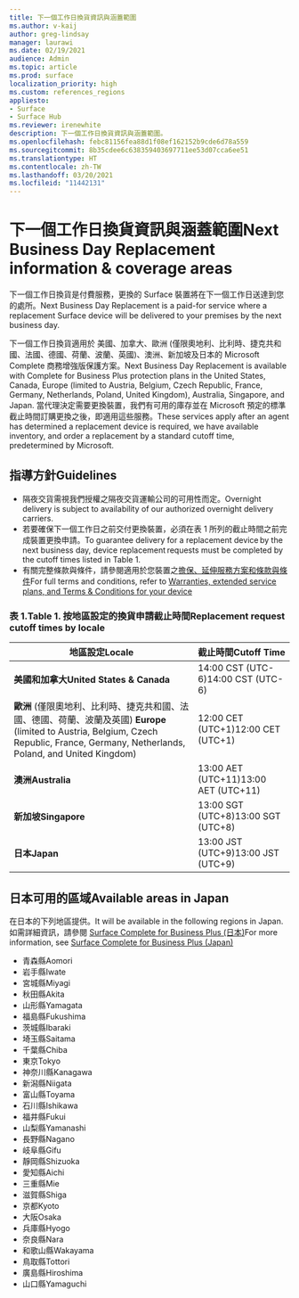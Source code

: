 ```yaml
---
title: 下一個工作日換貨資訊與涵蓋範圍
ms.author: v-kaij
author: greg-lindsay
manager: laurawi
ms.date: 02/19/2021
audience: Admin
ms.topic: article
ms.prod: surface
localization_priority: high
ms.custom: references_regions
appliesto:
- Surface
- Surface Hub
ms.reviewer: irenewhite
description: 下一個工作日換貨資訊與涵蓋範圍。
ms.openlocfilehash: febc81156fea88d1f08ef162152b9cde6d78a559
ms.sourcegitcommit: 8b35cdee6c638359403697711ee53d07cca6ee51
ms.translationtype: HT
ms.contentlocale: zh-TW
ms.lasthandoff: 03/20/2021
ms.locfileid: "11442131"
---
```

# <a name="next-business-day-replacement-information--coverage-areas"></a><span data-ttu-id="fdefe-103">下一個工作日換貨資訊與涵蓋範圍</span><span class="sxs-lookup"><span data-stu-id="fdefe-103">Next Business Day Replacement information & coverage areas</span></span>

<span data-ttu-id="fdefe-104">下一個工作日換貨是付費服務，更換的 Surface 裝置將在下一個工作日送達到您的處所。</span><span class="sxs-lookup"><span data-stu-id="fdefe-104">Next Business Day Replacement is a paid-for service where a replacement Surface device will be delivered to your premises by the next business day.</span></span> 

<span data-ttu-id="fdefe-105">下一個工作日換貨適用於 美國、加拿大、歐洲 (僅限奧地利、比利時、捷克共和國、法國、德國、荷蘭、波蘭、英國)、澳洲、新加坡及日本的 Microsoft Complete 商務增強版保護方案。</span><span class="sxs-lookup"><span data-stu-id="fdefe-105">Next Business Day Replacement is available with Complete for Business Plus protection plans in the United States, Canada, Europe (limited to Austria, Belgium, Czech Republic, France, Germany, Netherlands, Poland, United Kingdom), Australia, Singapore, and Japan.</span></span> <span data-ttu-id="fdefe-106">當代理決定需要更換裝置，我們有可用的庫存並在 Microsoft 預定的標準截止時間訂購更換之後，即適用這些服務。</span><span class="sxs-lookup"><span data-stu-id="fdefe-106">These services apply after an agent has determined a replacement device is required, we have available inventory, and order a replacement by a standard cutoff time, predetermined by Microsoft.</span></span> 

## <a name="guidelines"></a><span data-ttu-id="fdefe-107">指導方針</span><span class="sxs-lookup"><span data-stu-id="fdefe-107">Guidelines</span></span>

- <span data-ttu-id="fdefe-108">隔夜交貨需視我們授權之隔夜交貨運輸公司的可用性而定。</span><span class="sxs-lookup"><span data-stu-id="fdefe-108">Overnight delivery is subject to availability of our authorized overnight delivery carriers.</span></span>
- <span data-ttu-id="fdefe-109">若要確保下一個工作日之前交付更換裝置，必須在表 1 所列的截止時間之前完成裝置更換申請。</span><span class="sxs-lookup"><span data-stu-id="fdefe-109">To guarantee delivery for a replacement device by the next business day, device replacement requests must be completed by the cutoff times listed in Table 1.</span></span> 
- <span data-ttu-id="fdefe-110">有關完整條款與條件，請參閱適用於您裝置之[擔保、延伸服務方案和條款與條件](https://support.microsoft.com/topic/warranties-extended-service-plans-and-terms-conditions-for-your-device-eedf7a23-84a7-1a47-480b-0e10503eedf5)</span><span class="sxs-lookup"><span data-stu-id="fdefe-110">For full terms and conditions, refer to [Warranties, extended service plans, and Terms & Conditions for your device](https://support.microsoft.com/topic/warranties-extended-service-plans-and-terms-conditions-for-your-device-eedf7a23-84a7-1a47-480b-0e10503eedf5)</span></span>

### <a name="table-1-replacement-request-cutoff-times-by-locale"></a><span data-ttu-id="fdefe-111">表 1.</span><span class="sxs-lookup"><span data-stu-id="fdefe-111">Table 1.</span></span> <span data-ttu-id="fdefe-112">按地區設定的換貨申請截止時間</span><span class="sxs-lookup"><span data-stu-id="fdefe-112">Replacement request cutoff times by locale</span></span>

| <span data-ttu-id="fdefe-113">地區設定</span><span class="sxs-lookup"><span data-stu-id="fdefe-113">Locale</span></span>                                                                                                    | <span data-ttu-id="fdefe-114">截止時間</span><span class="sxs-lookup"><span data-stu-id="fdefe-114">Cutoff Time</span></span> |
| -------------------------------------------------------------------------------------------------------------- | --------------- |
| **<span data-ttu-id="fdefe-115">美國和加拿大</span><span class="sxs-lookup"><span data-stu-id="fdefe-115">United States & Canada</span></span>**                                                                                     | <span data-ttu-id="fdefe-116">14:00 CST    (UTC-6)</span><span class="sxs-lookup"><span data-stu-id="fdefe-116">14:00 CST    (UTC-6)</span></span>      |
| <span data-ttu-id="fdefe-117">**歐洲** (僅限奧地利、比利時、捷克共和國、法國、德國、荷蘭、波蘭及英國) </span><span class="sxs-lookup"><span data-stu-id="fdefe-117">**Europe** (limited to Austria, Belgium, Czech Republic, France, Germany, Netherlands, Poland, and United Kingdom)</span></span> | <span data-ttu-id="fdefe-118">12:00 CET   (UTC+1)</span><span class="sxs-lookup"><span data-stu-id="fdefe-118">12:00 CET   (UTC+1)</span></span>     |
| **<span data-ttu-id="fdefe-119">澳洲</span><span class="sxs-lookup"><span data-stu-id="fdefe-119">Australia</span></span>**                                                                                                  | <span data-ttu-id="fdefe-120">13:00 AET   (UTC+11)</span><span class="sxs-lookup"><span data-stu-id="fdefe-120">13:00 AET   (UTC+11)</span></span>    |
| **<span data-ttu-id="fdefe-121">新加坡</span><span class="sxs-lookup"><span data-stu-id="fdefe-121">Singapore</span></span>**                                                                                                  | <span data-ttu-id="fdefe-122">13:00 SGT    (UTC+8)</span><span class="sxs-lookup"><span data-stu-id="fdefe-122">13:00 SGT    (UTC+8)</span></span>   |
| **<span data-ttu-id="fdefe-123">日本</span><span class="sxs-lookup"><span data-stu-id="fdefe-123">Japan</span></span>**                                                                                                      | <span data-ttu-id="fdefe-124">13:00 JST    (UTC+9)</span><span class="sxs-lookup"><span data-stu-id="fdefe-124">13:00 JST    (UTC+9)</span></span>   |


##  <a name="available-areas-in-japan"></a><span data-ttu-id="fdefe-125">日本可用的區域</span><span class="sxs-lookup"><span data-stu-id="fdefe-125">Available areas in Japan</span></span> 

<span data-ttu-id="fdefe-126">在日本的下列地區提供。</span><span class="sxs-lookup"><span data-stu-id="fdefe-126">It will be available in the following regions in Japan.</span></span> <span data-ttu-id="fdefe-127">如需詳細資訊，請參閱 [Surface Complete for Business Plus (日本)](https://cdn.techcommunity.microsoft.com/assets/Surface/jp-next-day-replace-surface.pdf)</span><span class="sxs-lookup"><span data-stu-id="fdefe-127">For more information, see [Surface Complete for Business Plus (Japan)](https://cdn.techcommunity.microsoft.com/assets/Surface/jp-next-day-replace-surface.pdf)</span></span>

- <span data-ttu-id="fdefe-128">青森縣</span><span class="sxs-lookup"><span data-stu-id="fdefe-128">Aomori</span></span>
- <span data-ttu-id="fdefe-129">岩手縣</span><span class="sxs-lookup"><span data-stu-id="fdefe-129">Iwate</span></span>
- <span data-ttu-id="fdefe-130">宮城縣</span><span class="sxs-lookup"><span data-stu-id="fdefe-130">Miyagi</span></span>
- <span data-ttu-id="fdefe-131">秋田縣</span><span class="sxs-lookup"><span data-stu-id="fdefe-131">Akita</span></span>
- <span data-ttu-id="fdefe-132">山形縣</span><span class="sxs-lookup"><span data-stu-id="fdefe-132">Yamagata</span></span>
- <span data-ttu-id="fdefe-133">福島縣</span><span class="sxs-lookup"><span data-stu-id="fdefe-133">Fukushima</span></span>
- <span data-ttu-id="fdefe-134">茨城縣</span><span class="sxs-lookup"><span data-stu-id="fdefe-134">Ibaraki</span></span>
- <span data-ttu-id="fdefe-135">埼玉縣</span><span class="sxs-lookup"><span data-stu-id="fdefe-135">Saitama</span></span>
- <span data-ttu-id="fdefe-136">千葉縣</span><span class="sxs-lookup"><span data-stu-id="fdefe-136">Chiba</span></span>
- <span data-ttu-id="fdefe-137">東京</span><span class="sxs-lookup"><span data-stu-id="fdefe-137">Tokyo</span></span>
- <span data-ttu-id="fdefe-138">神奈川縣</span><span class="sxs-lookup"><span data-stu-id="fdefe-138">Kanagawa</span></span>
- <span data-ttu-id="fdefe-139">新潟縣</span><span class="sxs-lookup"><span data-stu-id="fdefe-139">Niigata</span></span>
- <span data-ttu-id="fdefe-140">富山縣</span><span class="sxs-lookup"><span data-stu-id="fdefe-140">Toyama</span></span>
- <span data-ttu-id="fdefe-141">石川縣</span><span class="sxs-lookup"><span data-stu-id="fdefe-141">Ishikawa</span></span>
- <span data-ttu-id="fdefe-142">福井縣</span><span class="sxs-lookup"><span data-stu-id="fdefe-142">Fukui</span></span>
- <span data-ttu-id="fdefe-143">山梨縣</span><span class="sxs-lookup"><span data-stu-id="fdefe-143">Yamanashi</span></span>
- <span data-ttu-id="fdefe-144">長野縣</span><span class="sxs-lookup"><span data-stu-id="fdefe-144">Nagano</span></span>
- <span data-ttu-id="fdefe-145">岐阜縣</span><span class="sxs-lookup"><span data-stu-id="fdefe-145">Gifu</span></span>
- <span data-ttu-id="fdefe-146">靜岡縣</span><span class="sxs-lookup"><span data-stu-id="fdefe-146">Shizuoka</span></span>
- <span data-ttu-id="fdefe-147">愛知縣</span><span class="sxs-lookup"><span data-stu-id="fdefe-147">Aichi</span></span>
- <span data-ttu-id="fdefe-148">三重縣</span><span class="sxs-lookup"><span data-stu-id="fdefe-148">Mie</span></span>
- <span data-ttu-id="fdefe-149">滋賀縣</span><span class="sxs-lookup"><span data-stu-id="fdefe-149">Shiga</span></span>
- <span data-ttu-id="fdefe-150">京都</span><span class="sxs-lookup"><span data-stu-id="fdefe-150">Kyoto</span></span>
- <span data-ttu-id="fdefe-151">大阪</span><span class="sxs-lookup"><span data-stu-id="fdefe-151">Osaka</span></span>
- <span data-ttu-id="fdefe-152">兵庫縣</span><span class="sxs-lookup"><span data-stu-id="fdefe-152">Hyogo</span></span>
- <span data-ttu-id="fdefe-153">奈良縣</span><span class="sxs-lookup"><span data-stu-id="fdefe-153">Nara</span></span>
- <span data-ttu-id="fdefe-154">和歌山縣</span><span class="sxs-lookup"><span data-stu-id="fdefe-154">Wakayama</span></span>
- <span data-ttu-id="fdefe-155">鳥取縣</span><span class="sxs-lookup"><span data-stu-id="fdefe-155">Tottori</span></span>
- <span data-ttu-id="fdefe-156">廣島縣</span><span class="sxs-lookup"><span data-stu-id="fdefe-156">Hiroshima</span></span>
- <span data-ttu-id="fdefe-157">山口縣</span><span class="sxs-lookup"><span data-stu-id="fdefe-157">Yamaguchi</span></span>

